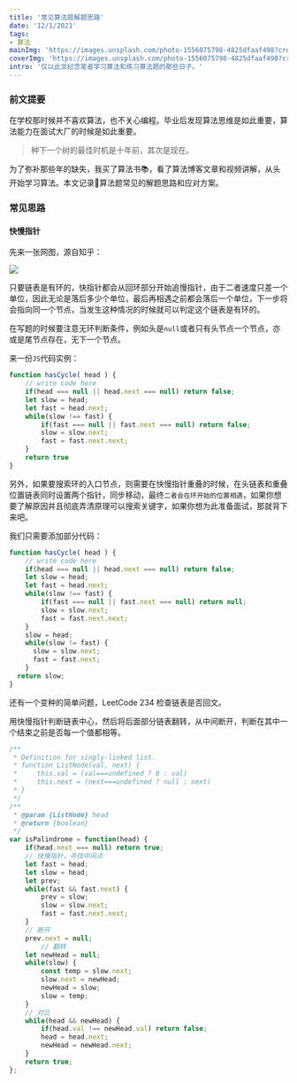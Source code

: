 ```yaml
---
title: '常见算法题解题思路'
date: '12/1/2021'
tags:
- 算法
mainImg: 'https://images.unsplash.com/photo-1556075798-4825dfaaf498?crop=entropy&cs=tinysrgb&fit=max&fm=jpg&ixid=MnwxNjUyNjZ8MHwxfHJhbmRvbXx8fHx8fHx8fDE2MzgzMzgwOTY&ixlib=rb-1.2.1&q=80&w=1080'
coverImg: 'https://images.unsplash.com/photo-1556075798-4825dfaaf498?crop=entropy&cs=tinysrgb&fit=max&fm=jpg&ixid=MnwxNjUyNjZ8MHwxfHJhbmRvbXx8fHx8fHx8fDE2MzgzMzgwOTY&ixlib=rb-1.2.1&q=80&w=400'
intro: '仅以此文纪念笔者学习算法和练习算法题的那些日子。'
---
```


### 前文提要

在学校那时候并不喜欢算法，也不关心编程。毕业后发现算法思维是如此重要，算法能力在面试大厂的时候是如此重要。

> 种下一个树的最佳时机是十年前，其次是现在。

为了弥补那些年的缺失，我买了算法书📚，看了算法博客文章和视频讲解，从头开始学习算法。本文记录📝算法题常见的解题思路和应对方案。

### 常见思路

#### 快慢指针

先来一张网图，源自知乎：

![](https://pic1.zhimg.com/v2-08f27cd5063b6e2542ffd362ea8e3914_r.jpg)

只要链表是有环的，快指针都会从回环部分开始追慢指针，由于二者速度只差一个单位，因此无论是落后多少个单位，最后再相遇之前都会落后一个单位，下一步将会指向同一个节点，当发生这种情况的时候就可以判定这个链表是有环的。

在写题的时候要注意无环判断条件，例如头是`null`或者只有头节点一个节点，亦或是尾节点存在，无下一个节点。

来一份`JS`代码实例：

```js
function hasCycle( head ) {
    // write code here
    if(head === null || head.next === null) return false;
    let slow = head;
    let fast = head.next;
    while(slow !== fast) {
        if(fast === null || fast.next === null) return false;
        slow = slow.next;
        fast = fast.next.next;
    }
    return true
}
```

另外，如果要搜索环的入口节点，则需要在快慢指针重叠的时候，在头链表和重叠位置链表同时设置两个指针，同步移动，最终`二者会在环开始的位置相遇`，如果你想要了解原因并且彻底弄清原理可以搜索关键字，如果你想为此准备面试，那就背下来吧。

我们只需要添加部分代码：

```js
function hasCycle( head ) {
    // write code here
    if(head === null || head.next === null) return false;
    let slow = head;
    let fast = head.next;
    while(slow !== fast) {
        if(fast === null || fast.next === null) return null;
        slow = slow.next;
        fast = fast.next.next;
    }
    slow = head;
  	while(slow != fast) {
      slow = slow.next;
      fast = fast.next;
    }
  return slow;
}
```

还有一个变种的简单问题，LeetCode 234 检查链表是否回文。

用快慢指针判断链表中心，然后将后面部分链表翻转，从中间断开，判断在其中一个结束之前是否每一个值都相等。

```js
/**
 * Definition for singly-linked list.
 * function ListNode(val, next) {
 *     this.val = (val===undefined ? 0 : val)
 *     this.next = (next===undefined ? null : next)
 * }
 */
/**
 * @param {ListNode} head
 * @return {boolean}
 */
var isPalindrome = function(head) {
    if(head.next === null) return true;
  	// 快慢指针，寻找中间点
    let fast = head;
    let slow = head;
    let prev;
    while(fast && fast.next) {
        prev = slow;
        slow = slow.next;
        fast = fast.next.next;
    }
    // 断开
    prev.next = null;
		// 翻转
    let newHead = null;
    while(slow) {
        const temp = slow.next;
        slow.next = newHead;
        newHead = slow;
        slow = temp;
    }
    // 对比
    while(head && newHead) {
        if(head.val !== newHead.val) return false;
        head = head.next;
        newHead = newHead.next;
    }
    return true;
};
```

